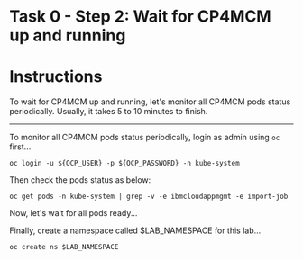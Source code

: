 # Task 0 - Step 2: Wait for CP4MCM up and running

Instructions
============

To wait for CP4MCM up and running, let's monitor all CP4MCM pods status periodically. Usually, it takes 5 to
10 minutes to finish.

---

To monitor all CP4MCM pods status periodically, login as admin using `oc` first...

```shell
oc login -u ${OCP_USER} -p ${OCP_PASSWORD} -n kube-system
```

Then check the pods status as below:

```shell
oc get pods -n kube-system | grep -v -e ibmcloudappmgmt -e import-job
```

Now, let's wait for all pods ready...
<!--
wait-env-ready
-->

Finally, create a namespace called $LAB_NAMESPACE for this lab...

```shell
oc create ns $LAB_NAMESPACE
```
